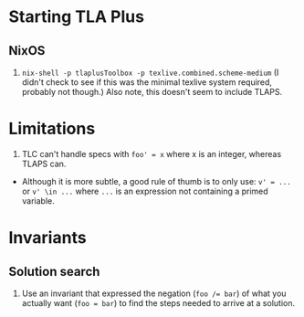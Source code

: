 # Starting TLA Plus

## NixOS

1. `nix-shell -p tlaplusToolbox -p texlive.combined.scheme-medium`
  (I didn't check to see if this was the minimal texlive system required, probably not though.)
  Also note, this doesn't seem to include TLAPS.


# Limitations
1. TLC can't handle specs with `foo' = x` where x is an integer, whereas TLAPS can.
  - Although it is more subtle, a good rule of thumb is to only use:
     `v' = ...` or `v' \in ...` where `...` is an expression not containing a primed variable.

# Invariants

## Solution search
  1. Use an invariant that expressed the negation (`foo /= bar`) of what you actually want (`foo = bar`) to find the steps needed to arrive at a solution.
